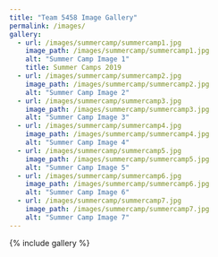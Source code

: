```yaml
---
title: "Team 5458 Image Gallery"
permalink: /images/
gallery:
  - url: /images/summercamp/summercamp1.jpg
    image_path: /images/summercamp/summercamp1.jpg
    alt: "Summer Camp Image 1"
    title: Summer Camps 2019
  - url: /images/summercamp/summercamp2.jpg
    image_path: /images/summercamp/summercamp2.jpg
    alt: "Summer Camp Image 2"
  - url: /images/summercamp/summercamp3.jpg
    image_path: /images/summercamp/summercamp3.jpg
    alt: "Summer Camp Image 3"
  - url: /images/summercamp/summercamp4.jpg
    image_path: /images/summercamp/summercamp4.jpg
    alt: "Summer Camp Image 4"
  - url: /images/summercamp/summercamp5.jpg
    image_path: /images/summercamp/summercamp5.jpg
    alt: "Summer Camp Image 5"
  - url: /images/summercamp/summercamp6.jpg
    image_path: /images/summercamp/summercamp6.jpg
    alt: "Summer Camp Image 6"
  - url: /images/summercamp/summercamp7.jpg
    image_path: /images/summercamp/summercamp7.jpg
    alt: "Summer Camp Image 7"
---
```

{% include gallery %}


